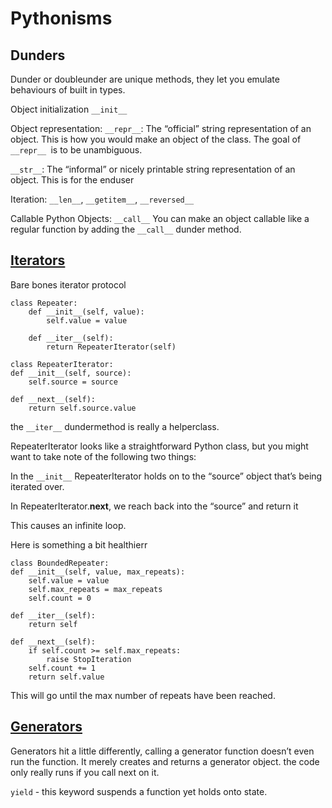 # Pythonisms


## Dunders

Dunder or doubleunder are unique methods, they let you emulate behaviours of built in types.

Object initialization `__init__`

Object representation: 
`__repr__`: The “official” string representation of an object. This is how you would make an object of the class. The goal of `__repr__ `is to be unambiguous.

`__str__`: The “informal” or nicely printable string representation of an object. This is for the enduser

Iteration: `__len__`, `__getitem__`, `__reversed__`

Callable Python Objects: `__call__`
You can make an object callable like a regular function by adding the `__call__` dunder method.


## [Iterators](https://dbader.org/blog/python-iterators)

Bare bones iterator protocol

    class Repeater:
        def __init__(self, value):
            self.value = value

        def __iter__(self):
            return RepeaterIterator(self)

    class RepeaterIterator:
    def __init__(self, source):
        self.source = source

    def __next__(self):
        return self.source.value   

the `__iter__` dundermethod is really a helperclass. 

RepeaterIterator looks like a straightforward Python class, but you might want to take note of the following two things:

In the `__init__` RepeaterIterator holds on to the “source” object that’s being iterated over.

In RepeaterIterator.__next__, we reach back into the “source” and return it

This causes an infinite loop. 

Here is something a bit healthierr

    class BoundedRepeater:
    def __init__(self, value, max_repeats):
        self.value = value
        self.max_repeats = max_repeats
        self.count = 0

    def __iter__(self):
        return self

    def __next__(self):
        if self.count >= self.max_repeats:
            raise StopIteration
        self.count += 1
        return self.value

This will go until the max number of repeats have been reached. 


## [Generators](https://dbader.org/blog/python-generators)

Generators hit a little differently, calling a generator function doesn’t even run the function. It merely creates and returns a generator object. the code only really runs if you call next on it. 

`yield` - this keyword suspends a function yet holds onto state. 